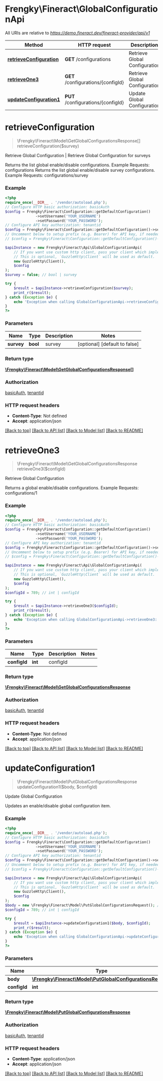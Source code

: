 # Frengky\Fineract\GlobalConfigurationApi

All URIs are relative to *https://demo.fineract.dev/fineract-provider/api/v1*

Method | HTTP request | Description
------------- | ------------- | -------------
[**retrieveConfiguration**](GlobalConfigurationApi.md#retrieveconfiguration) | **GET** /configurations | Retrieve Global Configuration | Retrieve Global Configuration for surveys
[**retrieveOne3**](GlobalConfigurationApi.md#retrieveone3) | **GET** /configurations/{configId} | Retrieve Global Configuration
[**updateConfiguration1**](GlobalConfigurationApi.md#updateconfiguration1) | **PUT** /configurations/{configId} | Update Global Configuration

# **retrieveConfiguration**
> \Frengky\Fineract\Model\GetGlobalConfigurationsResponse[] retrieveConfiguration($survey)

Retrieve Global Configuration | Retrieve Global Configuration for surveys

Returns the list global enable/disable configurations.  Example Requests:  configurations   Returns the list global enable/disable survey configurations.  Example Requests:  configurations/survey

### Example
```php
<?php
require_once(__DIR__ . '/vendor/autoload.php');
// Configure HTTP basic authorization: basicAuth
$config = Frengky\Fineract\Configuration::getDefaultConfiguration()
              ->setUsername('YOUR_USERNAME')
              ->setPassword('YOUR_PASSWORD');
// Configure API key authorization: tenantid
$config = Frengky\Fineract\Configuration::getDefaultConfiguration()->setApiKey('fineract-platform-tenantid', 'YOUR_API_KEY');
// Uncomment below to setup prefix (e.g. Bearer) for API key, if needed
// $config = Frengky\Fineract\Configuration::getDefaultConfiguration()->setApiKeyPrefix('fineract-platform-tenantid', 'Bearer');

$apiInstance = new Frengky\Fineract\Api\GlobalConfigurationApi(
    // If you want use custom http client, pass your client which implements `GuzzleHttp\ClientInterface`.
    // This is optional, `GuzzleHttp\Client` will be used as default.
    new GuzzleHttp\Client(),
    $config
);
$survey = false; // bool | survey

try {
    $result = $apiInstance->retrieveConfiguration($survey);
    print_r($result);
} catch (Exception $e) {
    echo 'Exception when calling GlobalConfigurationApi->retrieveConfiguration: ', $e->getMessage(), PHP_EOL;
}
?>
```

### Parameters

Name | Type | Description  | Notes
------------- | ------------- | ------------- | -------------
 **survey** | **bool**| survey | [optional] [default to false]

### Return type

[**\Frengky\Fineract\Model\GetGlobalConfigurationsResponse[]**](../Model/GetGlobalConfigurationsResponse.md)

### Authorization

[basicAuth](../../README.md#basicAuth), [tenantid](../../README.md#tenantid)

### HTTP request headers

 - **Content-Type**: Not defined
 - **Accept**: application/json

[[Back to top]](#) [[Back to API list]](../../README.md#documentation-for-api-endpoints) [[Back to Model list]](../../README.md#documentation-for-models) [[Back to README]](../../README.md)

# **retrieveOne3**
> \Frengky\Fineract\Model\GetGlobalConfigurationsResponse retrieveOne3($configId)

Retrieve Global Configuration

Returns a global enable/disable configurations.  Example Requests:  configurations/1

### Example
```php
<?php
require_once(__DIR__ . '/vendor/autoload.php');
// Configure HTTP basic authorization: basicAuth
$config = Frengky\Fineract\Configuration::getDefaultConfiguration()
              ->setUsername('YOUR_USERNAME')
              ->setPassword('YOUR_PASSWORD');
// Configure API key authorization: tenantid
$config = Frengky\Fineract\Configuration::getDefaultConfiguration()->setApiKey('fineract-platform-tenantid', 'YOUR_API_KEY');
// Uncomment below to setup prefix (e.g. Bearer) for API key, if needed
// $config = Frengky\Fineract\Configuration::getDefaultConfiguration()->setApiKeyPrefix('fineract-platform-tenantid', 'Bearer');

$apiInstance = new Frengky\Fineract\Api\GlobalConfigurationApi(
    // If you want use custom http client, pass your client which implements `GuzzleHttp\ClientInterface`.
    // This is optional, `GuzzleHttp\Client` will be used as default.
    new GuzzleHttp\Client(),
    $config
);
$configId = 789; // int | configId

try {
    $result = $apiInstance->retrieveOne3($configId);
    print_r($result);
} catch (Exception $e) {
    echo 'Exception when calling GlobalConfigurationApi->retrieveOne3: ', $e->getMessage(), PHP_EOL;
}
?>
```

### Parameters

Name | Type | Description  | Notes
------------- | ------------- | ------------- | -------------
 **configId** | **int**| configId |

### Return type

[**\Frengky\Fineract\Model\GetGlobalConfigurationsResponse**](../Model/GetGlobalConfigurationsResponse.md)

### Authorization

[basicAuth](../../README.md#basicAuth), [tenantid](../../README.md#tenantid)

### HTTP request headers

 - **Content-Type**: Not defined
 - **Accept**: application/json

[[Back to top]](#) [[Back to API list]](../../README.md#documentation-for-api-endpoints) [[Back to Model list]](../../README.md#documentation-for-models) [[Back to README]](../../README.md)

# **updateConfiguration1**
> \Frengky\Fineract\Model\PutGlobalConfigurationsResponse updateConfiguration1($body, $configId)

Update Global Configuration

Updates an enable/disable global configuration item.

### Example
```php
<?php
require_once(__DIR__ . '/vendor/autoload.php');
// Configure HTTP basic authorization: basicAuth
$config = Frengky\Fineract\Configuration::getDefaultConfiguration()
              ->setUsername('YOUR_USERNAME')
              ->setPassword('YOUR_PASSWORD');
// Configure API key authorization: tenantid
$config = Frengky\Fineract\Configuration::getDefaultConfiguration()->setApiKey('fineract-platform-tenantid', 'YOUR_API_KEY');
// Uncomment below to setup prefix (e.g. Bearer) for API key, if needed
// $config = Frengky\Fineract\Configuration::getDefaultConfiguration()->setApiKeyPrefix('fineract-platform-tenantid', 'Bearer');

$apiInstance = new Frengky\Fineract\Api\GlobalConfigurationApi(
    // If you want use custom http client, pass your client which implements `GuzzleHttp\ClientInterface`.
    // This is optional, `GuzzleHttp\Client` will be used as default.
    new GuzzleHttp\Client(),
    $config
);
$body = new \Frengky\Fineract\Model\PutGlobalConfigurationsRequest(); // \Frengky\Fineract\Model\PutGlobalConfigurationsRequest | 
$configId = 789; // int | configId

try {
    $result = $apiInstance->updateConfiguration1($body, $configId);
    print_r($result);
} catch (Exception $e) {
    echo 'Exception when calling GlobalConfigurationApi->updateConfiguration1: ', $e->getMessage(), PHP_EOL;
}
?>
```

### Parameters

Name | Type | Description  | Notes
------------- | ------------- | ------------- | -------------
 **body** | [**\Frengky\Fineract\Model\PutGlobalConfigurationsRequest**](../Model/PutGlobalConfigurationsRequest.md)|  |
 **configId** | **int**| configId |

### Return type

[**\Frengky\Fineract\Model\PutGlobalConfigurationsResponse**](../Model/PutGlobalConfigurationsResponse.md)

### Authorization

[basicAuth](../../README.md#basicAuth), [tenantid](../../README.md#tenantid)

### HTTP request headers

 - **Content-Type**: application/json
 - **Accept**: application/json

[[Back to top]](#) [[Back to API list]](../../README.md#documentation-for-api-endpoints) [[Back to Model list]](../../README.md#documentation-for-models) [[Back to README]](../../README.md)

